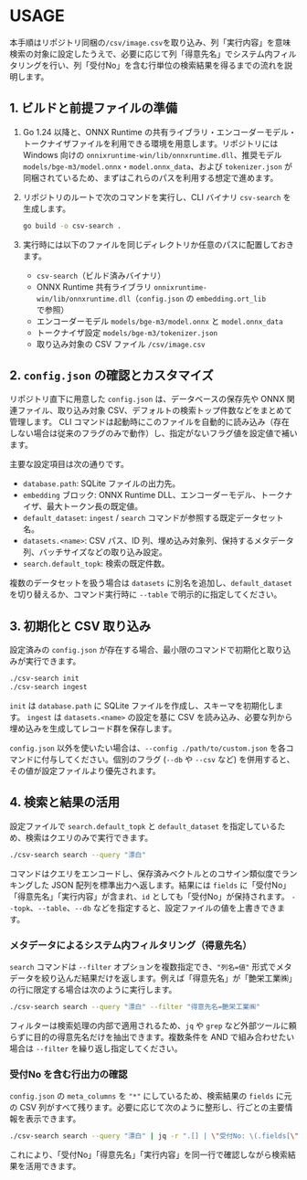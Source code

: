 # USAGE

本手順はリポジトリ同梱の`/csv/image.csv`を取り込み、列「実行内容」を意味検索の対象に設定したうえで、必要に応じて列「得意先名」でシステム内フィルタリングを行い、列「受付No」を含む行単位の検索結果を得るまでの流れを説明します。

## 1. ビルドと前提ファイルの準備

1. Go 1.24 以降と、ONNX Runtime の共有ライブラリ・エンコーダーモデル・トークナイザファイルを利用できる環境を用意します。リポジトリには Windows 向けの `onnixruntime-win/lib/onnxruntime.dll`、推奨モデル `models/bge-m3/model.onnx`・`model.onnx_data`、および `tokenizer.json` が同梱されているため、まずはこれらのパスを利用する想定で進めます。
2. リポジトリのルートで次のコマンドを実行し、CLI バイナリ `csv-search` を生成します。

   ```bash
   go build -o csv-search .
   ```

3. 実行時には以下のファイルを同じディレクトリか任意のパスに配置しておきます。
   - `csv-search`（ビルド済みバイナリ）
   - ONNX Runtime 共有ライブラリ `onnixruntime-win/lib/onnxruntime.dll`（`config.json` の `embedding.ort_lib` で参照）
   - エンコーダーモデル `models/bge-m3/model.onnx` と `model.onnx_data`
   - トークナイザ設定 `models/bge-m3/tokenizer.json`
   - 取り込み対象の CSV ファイル `/csv/image.csv`

## 2. `config.json` の確認とカスタマイズ

リポジトリ直下に用意した `config.json` は、データベースの保存先や ONNX 関連ファイル、取り込み対象 CSV、デフォルトの検索トップ件数などをまとめて管理します。 CLI コマンドは起動時にこのファイルを自動的に読み込み（存在しない場合は従来のフラグのみで動作）し、指定がないフラグ値を設定値で補います。

主要な設定項目は次の通りです。

- `database.path`: SQLite ファイルの出力先。
- `embedding` ブロック: ONNX Runtime DLL、エンコーダーモデル、トークナイザ、最大トークン長の既定値。
- `default_dataset`: `ingest` / `search` コマンドが参照する既定データセット名。
- `datasets.<name>`: CSV パス、ID 列、埋め込み対象列、保持するメタデータ列、バッチサイズなどの取り込み設定。
- `search.default_topk`: 検索の既定件数。

複数のデータセットを扱う場合は `datasets` に別名を追加し、`default_dataset` を切り替えるか、コマンド実行時に `--table` で明示的に指定してください。

## 3. 初期化と CSV 取り込み

設定済みの `config.json` が存在する場合、最小限のコマンドで初期化と取り込みが実行できます。

```bash
./csv-search init
./csv-search ingest
```

`init` は `database.path` に SQLite ファイルを作成し、スキーマを初期化します。 `ingest` は `datasets.<name>` の設定を基に CSV を読み込み、必要な列から埋め込みを生成してレコード群を保存します。

`config.json` 以外を使いたい場合は、`--config ./path/to/custom.json` を各コマンドに付与してください。個別のフラグ (`--db` や `--csv` など) を併用すると、その値が設定ファイルより優先されます。

## 4. 検索と結果の活用

設定ファイルで `search.default_topk` と `default_dataset` を指定しているため、検索はクエリのみで実行できます。

```bash
./csv-search search --query "漂白"
```

コマンドはクエリをエンコードし、保存済みベクトルとのコサイン類似度でランキングした JSON 配列を標準出力へ返します。結果には `fields` に「受付No」「得意先名」「実行内容」が含まれ、`id` としても「受付No」が保持されます。 `--topk`、`--table`、`--db` などを指定すると、設定ファイルの値を上書きできます。

### メタデータによるシステム内フィルタリング（得意先名）

`search` コマンドは `--filter` オプションを複数指定でき、`"列名=値"` 形式でメタデータを絞り込んだ結果だけを返します。例えば「得意先名」が「艶栄工業㈱」の行に限定する場合は次のように実行します。

```bash
./csv-search search --query "漂白" --filter "得意先名=艶栄工業㈱"
```

フィルターは検索処理の内部で適用されるため、`jq` や `grep` など外部ツールに頼らずに目的の得意先名だけを抽出できます。複数条件を AND で組み合わせたい場合は `--filter` を繰り返し指定してください。

### 受付No を含む行出力の確認

`config.json` の `meta_columns` を `"*"` にしているため、検索結果の `fields` に元の CSV 列がすべて残ります。必要に応じて次のように整形し、行ごとの主要情報を表示できます。

```bash
./csv-search search --query "漂白" | jq -r ".[] | \"受付No: \(.fields[\"受付No\"]) / 得意先名: \(.fields[\"得意先名\"]) / 実行内容: \(.fields[\"実行内容\"])\""
```

これにより、「受付No」「得意先名」「実行内容」を同一行で確認しながら検索結果を活用できます。
